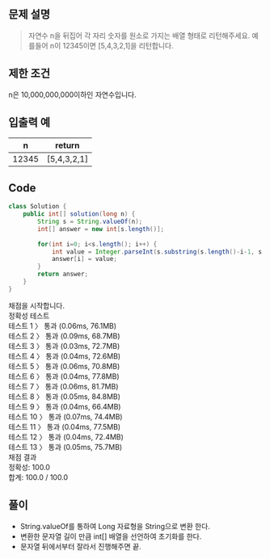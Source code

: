 ## 문제 설명
>자연수 n을 뒤집어 각 자리 숫자를 원소로 가지는 배열 형태로 리턴해주세요.
예를들어 n이 12345이면 [5,4,3,2,1]을 리턴합니다.

## 제한 조건
n은 10,000,000,000이하인 자연수입니다.

## 입출력 예
|n|return|
|-|------|
|12345|[5,4,3,2,1]|

## Code
```java
class Solution {
    public int[] solution(long n) {
        String s = String.valueOf(n);
        int[] answer = new int[s.length()];
        
        for(int i=0; i<s.length(); i++) {
            int value = Integer.parseInt(s.substring(s.length()-i-1, s.length()-i));
            answer[i] = value;
        }
        return answer;
    }
}
```

채점을 시작합니다.<br>
정확성  테스트 <br>
테스트 1 〉	통과 (0.06ms, 76.1MB) <br>
테스트 2 〉	통과 (0.09ms, 68.7MB) <br>
테스트 3 〉	통과 (0.03ms, 72.7MB) <br>
테스트 4 〉	통과 (0.04ms, 72.6MB) <br>
테스트 5 〉	통과 (0.06ms, 70.8MB) <br>
테스트 6 〉	통과 (0.04ms, 77.8MB) <br>
테스트 7 〉	통과 (0.06ms, 81.7MB) <br>
테스트 8 〉	통과 (0.05ms, 84.8MB) <br>
테스트 9 〉	통과 (0.04ms, 66.4MB) <br>
테스트 10 〉	통과 (0.07ms, 74.4MB) <br>
테스트 11 〉	통과 (0.04ms, 77.5MB) <br>
테스트 12 〉	통과 (0.04ms, 72.4MB) <br>
테스트 13 〉	통과 (0.05ms, 75.7MB) <br>
채점 결과 <br>
정확성: 100.0 <br>
합계: 100.0 / 100.0 <br>



## 풀이
- String.valueOf를 통하여 Long 자료형을 String으로 변환 한다.
- 변환한 문자열 길이 만큼 int[] 배열을 선언하여 초기화를 한다.
- 문자열 뒤에서부터 잘라서 진행해주면 끝.
